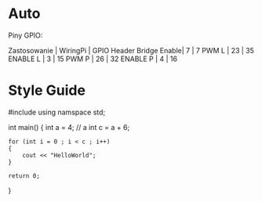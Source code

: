 # Auto

Piny GPIO:

Zastosowanie | WiringPi    | GPIO Header
Bridge Enable| 7           | 7
PWM L        | 23          | 35
ENABLE L     | 3           | 15
PWM P        | 26          | 32
ENABLE P     | 4           | 16

# Style Guide

#include <iostream>
using namspace std;

int main()
{
    int a = 4;                      // a
    int c = a + 6;

    for (int i = 0 ; i < c ; i++)
    {
        cout << "HelloWorld";
    }

    return 0;
}
